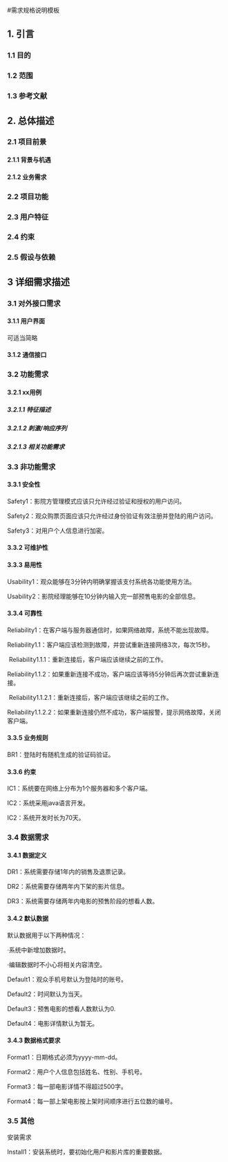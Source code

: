 #需求规格说明模板

## 1. 引言

### 1.1 目的
### 1.2 范围
### 1.3 参考文献
## 2. 总体描述

### 2.1 项目前景
#### 2.1.1 背景与机遇
#### 2.1.2 业务需求
### 2.2 项目功能
### 2.3 用户特征
### 2.4 约束
### 2.5 假设与依赖

## 3 详细需求描述
### 3.1 对外接口需求
#### 3.1.1 用户界面 
可适当简略
#### 3.1.2 通信接口
### 3.2 功能需求
#### 3.2.1  xx用例
##### 3.2.1.1 特征描述
##### 3.2.1.2 刺激/响应序列
##### 3.2.1.3 相关功能需求

### 3.3 非功能需求

#### 3.3.1  安全性

Safety1：影院方管理模式应该只允许经过验证和授权的用户访问。

Safety2：观众购票页面应该只允许经过身份验证有效注册并登陆的用户访问。

Safety3：对用户个人信息进行加密。

#### 3.3.2  可维护性

#### 3.3.3  易用性

Usability1：观众能够在3分钟内明确掌握该支付系统各功能使用方法。

Usability2：影院经理能够在10分钟内输入完一部预售电影的全部信息。

#### 3.3.4  可靠性

Reliability1：在客户端与服务器通信时，如果网络故障，系统不能出现故障。

​	Reliability1.1：客户端应该检测到故障，并尝试重新连接网络3次，每次15秒。

​		Reliability1.1.1：重新连接后，客户端应该继续之前的工作。

​		Reliability1.1.2：如果重新连接不成功，客户端应该等待5分钟后再次尝试重新连接。

​			Reliability1.1.2.1：重新连接后，客户端应该继续之前的工作。

​			Reliability1.1.2.2：如果重新连接仍然不成功，客户端报警，提示网络故障，关闭客户端。

#### 3.3.5  业务规则

BR1：登陆时有随机生成的验证码验证。

#### 3.3.6  约束

IC1：系统要在网络上分布为1个服务器和多个客户端。

IC2：系统采用java语言开发。

IC2：系统开发时长为70天。

### 3.4  数据需求
#### 3.4.1  数据定义

DR1：系统需要存储1年内的销售及退票记录。

DR2：系统需要存储两年内下架的影片信息。

DR3：系统需要存储两年内电影的预售阶段的想看人数。

#### 3.4.2  默认数据

默认数据用于以下两种情况：

·系统中新增加数据时。

·编辑数据时不小心将相关内容清空。

Default1：观众手机号默认为登陆时的账号。

Default2：时间默认为当天。

Default3：预售电影的想看人数默认为0.

Default4：电影详情默认为暂无。

#### 3.4.3  数据格式要求

Format1：日期格式必须为yyyy-mm-dd。

Format2：用户个人信息包括姓名、性别、手机号。

Format3：每一部电影详情不得超过500字。

Format4：每一部上架电影按上架时间顺序进行五位数的编号。

### 3.5  其他

安装需求

Install1：安装系统时，要初始化用户和影片库的重要数据。